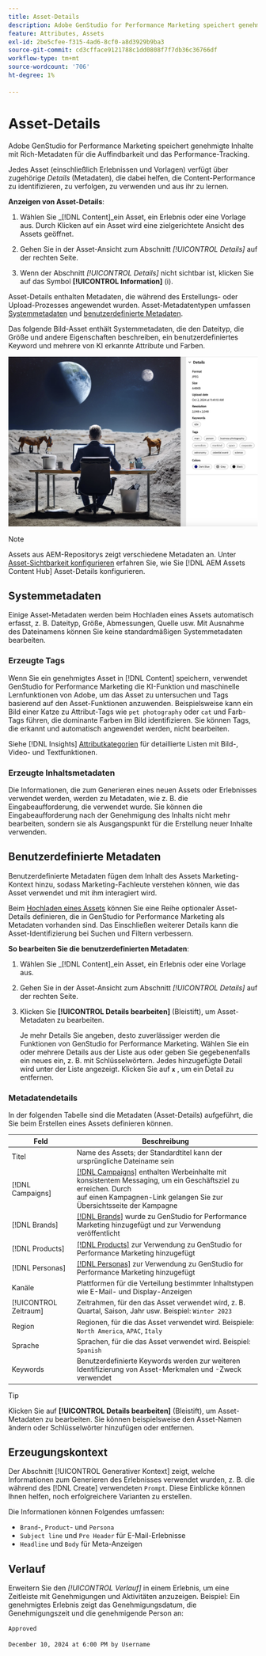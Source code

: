```yaml
---
title: Asset-Details
description: Adobe GenStudio for Performance Marketing speichert genehmigte Inhalte mit Rich-Metadaten, um die Suche und die Leistung zu verfolgen.
feature: Attributes, Assets
exl-id: 2be5cfee-f315-4ad6-8cf0-a8d3929b9ba3
source-git-commit: cd3cfface9121788c1dd0808f7f7db36c36766df
workflow-type: tm+mt
source-wordcount: '706'
ht-degree: 1%

---
```


# Asset-Details

Adobe GenStudio for Performance Marketing speichert genehmigte Inhalte mit Rich-Metadaten für die Auffindbarkeit und das Performance-Tracking.

Jedes Asset (einschließlich Erlebnissen und Vorlagen) verfügt über zugehörige _Details_ (Metadaten), die dabei helfen, die Content-Performance zu identifizieren, zu verfolgen, zu verwenden und aus ihr zu lernen.

**Anzeigen von Asset-Details**:

1. Wählen Sie _[!DNL Content]_ein Asset, ein Erlebnis oder eine Vorlage aus. Durch Klicken auf ein Asset wird eine zielgerichtete Ansicht des Assets geöffnet.

1. Gehen Sie in der Asset-Ansicht zum Abschnitt _[!UICONTROL Details]_ auf der rechten Seite.

1. Wenn der Abschnitt _[!UICONTROL Details]_ nicht sichtbar ist, klicken Sie auf das Symbol **[!UICONTROL Information]** (i).

Asset-Details enthalten Metadaten, die während des Erstellungs- oder Upload-Prozesses angewendet wurden. Asset-Metadatentypen umfassen [Systemmetadaten](#system-metadata) und [benutzerdefinierte Metadaten](#user-defined-metadata).

Das folgende Bild-Asset enthält Systemmetadaten, die den Dateityp, die Größe und andere Eigenschaften beschreiben, ein benutzerdefiniertes Keyword und mehrere von KI erkannte Attribute und Farben.

![Details eines Assets mit mehreren Tags](/help/assets/content-asset-details.png)

>[!NOTE]
>
>Assets aus AEM-Repositorys zeigt verschiedene Metadaten an. Unter [Asset-Sichtbarkeit konfigurieren](connect-aem-repo.md#step-4-configure-asset-visibility) erfahren Sie, wie Sie [!DNL AEM Assets Content Hub] Asset-Details konfigurieren.

## Systemmetadaten

Einige Asset-Metadaten werden beim Hochladen eines Assets automatisch erfasst, z. B. Dateityp, Größe, Abmessungen, Quelle usw. Mit Ausnahme des Dateinamens können Sie keine standardmäßigen Systemmetadaten bearbeiten.

### Erzeugte Tags

Wenn Sie ein genehmigtes Asset in [!DNL Content] speichern, verwendet GenStudio for Performance Marketing die KI-Funktion und maschinelle Lernfunktionen von Adobe, um das Asset zu untersuchen und Tags basierend auf den Asset-Funktionen anzuwenden. Beispielsweise kann ein Bild einer Katze zu Attribut-Tags wie `pet photography` oder `cat` und Farb-Tags führen, die dominante Farben im Bild identifizieren. Sie können Tags, die erkannt und automatisch angewendet werden, nicht bearbeiten.

Siehe [!DNL Insights] [Attributkategorien](/help/user-guide/insights/attribute-category.md) für detaillierte Listen mit Bild-, Video- und Textfunktionen.

### Erzeugte Inhaltsmetadaten

Die Informationen, die zum Generieren eines neuen Assets oder Erlebnisses verwendet werden, werden zu Metadaten, wie z. B. die Eingabeaufforderung, die verwendet wurde. Sie können die Eingabeaufforderung nach der Genehmigung des Inhalts nicht mehr bearbeiten, sondern sie als Ausgangspunkt für die Erstellung neuer Inhalte verwenden.

## Benutzerdefinierte Metadaten

Benutzerdefinierte Metadaten fügen dem Inhalt des Assets Marketing-Kontext hinzu, sodass Marketing-Fachleute verstehen können, wie das Asset verwendet und mit ihm interagiert wird.

Beim [Hochladen eines Assets](/help/user-guide/content/manage-assets.md#add-assets) können Sie eine Reihe optionaler Asset-Details definieren, die in GenStudio for Performance Marketing als Metadaten vorhanden sind. Das Einschließen weiterer Details kann die Asset-Identifizierung bei Suchen und Filtern verbessern.

**So bearbeiten Sie die benutzerdefinierten Metadaten**:

1. Wählen Sie _[!DNL Content]_ein Asset, ein Erlebnis oder eine Vorlage aus.

1. Gehen Sie in der Asset-Ansicht zum Abschnitt _[!UICONTROL Details]_ auf der rechten Seite.

1. Klicken Sie **[!UICONTROL Details bearbeiten]** (Bleistift), um Asset-Metadaten zu bearbeiten.

   Je mehr Details Sie angeben, desto zuverlässiger werden die Funktionen von GenStudio for Performance Marketing. Wählen Sie ein oder mehrere Details aus der Liste aus oder geben Sie gegebenenfalls ein neues ein, z. B. mit Schlüsselwörtern. Jedes hinzugefügte Detail wird unter der Liste angezeigt. Klicken Sie auf **`x`** , um ein Detail zu entfernen.

### Metadatendetails

In der folgenden Tabelle sind die Metadaten (Asset-Details) aufgeführt, die Sie beim Erstellen eines Assets definieren können.

| Feld | Beschreibung |
| -------------- | ----------- |
| Titel | Name des Assets; der Standardtitel kann der ursprüngliche Dateiname sein |
| [!DNL Campaigns] | [[!DNL Campaigns]](/help/user-guide/campaigns/overview.md) enthalten Werbeinhalte mit konsistentem Messaging, um ein Geschäftsziel zu erreichen. Durch <br> auf einen Kampagnen-Link gelangen Sie zur Übersichtsseite der Kampagne |
| [!DNL Brands] | [[!DNL Brands]](/help/user-guide/guidelines/brands.md) wurde zu GenStudio for Performance Marketing hinzugefügt und zur Verwendung veröffentlicht |
| [!DNL Products] | [[!DNL Products]](/help/user-guide/guidelines/products.md) zur Verwendung zu GenStudio for Performance Marketing hinzugefügt |
| [!DNL Personas] | [[!DNL Personas]](/help/user-guide/guidelines/personas.md) zur Verwendung zu GenStudio for Performance Marketing hinzugefügt |
| Kanäle | Plattformen für die Verteilung bestimmter Inhaltstypen wie E-Mail- und Display-Anzeigen |
| [!UICONTROL Zeitraum] | Zeitrahmen, für den das Asset verwendet wird, z. B. Quartal, Saison, Jahr usw. Beispiel: `Winter 2023` |
| Region | Regionen, für die das Asset verwendet wird. Beispiele: `North America`, `APAC`, `Italy` |
| Sprache | Sprachen, für die das Asset verwendet wird. Beispiel: `Spanish` |
| Keywords | Benutzerdefinierte Keywords werden zur weiteren Identifizierung von Asset-Merkmalen und -Zweck verwendet |

>[!TIP]
>
>Klicken Sie auf **[!UICONTROL Details bearbeiten]** (Bleistift), um Asset-Metadaten zu bearbeiten. Sie können beispielsweise den Asset-Namen ändern oder Schlüsselwörter hinzufügen oder entfernen.

## Erzeugungskontext

Der Abschnitt [!UICONTROL Generativer Kontext] zeigt, welche Informationen zum Generieren des Erlebnisses verwendet wurden, z. B. die während des [!DNL Create] verwendeten `Prompt`. Diese Einblicke können Ihnen helfen, noch erfolgreichere Varianten zu erstellen.

Die Informationen können Folgendes umfassen:

- `Brand`-, `Product`- und `Persona`
- `Subject line` und `Pre Header` für E-Mail-Erlebnisse
- `Headline` und `Body` für Meta-Anzeigen

## Verlauf

Erweitern Sie den _[!UICONTROL Verlauf]_ in einem Erlebnis, um eine Zeitleiste mit Genehmigungen und Aktivitäten anzuzeigen. Beispiel: Ein genehmigtes Erlebnis zeigt das Genehmigungsdatum, die Genehmigungszeit und die genehmigende Person an:

```
Approved

December 10, 2024 at 6:00 PM by Username
```
